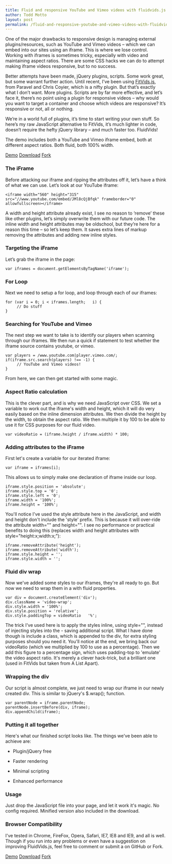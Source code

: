 ```yaml
---
title: Fluid and responsive YouTube and Vimeo videos with fluidvids.js
author: Todd Motto
layout: post
permalink: /fluid-and-responsive-youtube-and-vimeo-videos-with-fluidvids-js
---
```


One of the major drawbacks to responsive design is managing external plugins/resources, such as YouTube and Vimeo videos – which we can embed into our sites using an iframe. This is where we lose control. Working with iframes is sometimes tricky, especially with video and maintaining aspect ratios. There are some CSS hacks we can do to attempt making iframe videos responsive, but to no success.

Better attempts have been made, jQuery plugins, scripts. Some work great, but some warrant further action. Until recent, I’ve been using [FitVids.js][1], from Paravel and Chris Coyier, which is a nifty plugin. But that’s exactly what I don’t want. More plugins. Scripts are by far more effective, and let’s face it, there’s no point using a plugin for responsive videos – why would you want to target a container and choose which videos are responsive? It’s responsive or not, all or nothing.

 [1]: //fitvidsjs.com

We’re in a world full of plugins, it’s time to start writing your own stuff. So here’s my raw JavaScript alternative to FitVids, it’s much lighter in code, doesn’t require the hefty jQuery library – and much faster too. FluidVids!

The demo includes both a YouTube and Vimeo iframe embed, both at different aspect ratios. Both fluid, both 100% width.

<div class="download-box">
	<a href="//toddmotto.com/labs/fluidvids" onclick="_gaq.push(['_trackEvent', 'Click', 'Demo FluidVids, 'FluidVids Demo']);">Demo</a>
	<a href="//toddmotto.com/labs/fluidvids/fluidvids.zip" onclick="_gaq.push(['_trackEvent', 'Click', 'Download FluidVids, 'FluidVids Download']);">Download</a>
	<a href="//github.com/toddmotto/fluidvids" onclick="_gaq.push(['_trackEvent', 'Click', 'Fork FluidVids, 'FluidVids Fork']);">Fork</a>
</div>

### The iFrame

Before attacking our iframe and ripping the attributes off it, let’s have a think of what we can use. Let’s look at our YouTube iframe:

    <iframe width="560" height="315" src="//www.youtube.com/embed/JMl8cQjBfqk" frameborder="0" allowfullscreen></iframe>

A width and height attribute already exist, I see no reason to ‘remove’ these like other plugins, let’s simply overwrite them with our future code. The inline width and height attributes may be oldschool, but they’re here for a reason this time – so let’s keep them. It saves extra lines of markup removing the attributes and adding new inline styles.

### Targeting the iFrame

Let’s grab the iframe in the page:

    var iframes = document.getElementsByTagName('iframe');

### For Loop

Next we need to setup a for loop, and loop through each of our iframes:

    for (var i = 0; i < iframes.length;   i) {
         // Do stuff
    }

### Searching for YouTube and Vimeo

The next step we want to take is to identify our players when scanning through our iframes. We then run a quick if statement to test whether the iframe source contains youtube, or vimeo.

    var players = /www.youtube.com|player.vimeo.com/;
    if(iframe.src.search(players) !== -1) {
         // YouTube and Vimeo videos!
    }

From here, we can then get started with some magic.

### Aspect Ratio calculation

This is the clever part, and is why we need JavaScript over CSS. We set a variable to work out the iframe's width and height, which it will do very easily based on the inline dimension attributes. We then divide the height by the width, to obtain the aspect ratio. We then multiple it by 100 to be able to use it for CSS purposes for our fluid video.

    var videoRatio = (iframe.height / iframe.width) * 100;

### Adding attributes to the iFrame

First let's create a variable for our iterated iframe:

    var iframe = iframes[i];

This allows us to simply make one declaration of iframe inside our loop.

    iframe.style.position = 'absolute';
    iframe.style.top = '0';
    iframe.style.left = '0';
    iframe.width = '100%';
    iframe.height = '100%';

You'll notice I've used the style attribute here in the JavaScript, and width and height don't include the 'style' prefix. This is because it will over-ride the attribute width="" and height="". I see no performance or practical benefits to doing this (replaces width and height attributes with style="height:x;width:x;"):

    iframe.removeAttribute('height');
    iframe.removeAttribute('width');
    iframe.style.height = '';
    iframe.style.width = '';

### Fluid div wrap

Now we've added some styles to our iframes, they're all ready to go. But now we need to wrap them in a  with fluid properties.

    var div = document.createElement('div');
    div.className = 'video-wrap';
    div.style.width = '100%';
    div.style.position = 'relative';
    div.style.paddingTop = videoRatio   '%';

The trick I've used here is to apply the styles inline, using style="", instead of injecting styles into the  - saving additional script. What I have done though is include a class, which is appended to the div, for extra styling purposes should you need it. You'll notice at the end, we bring back our videoRatio (which we multiplied by 100 to use as a percentage). Then we add this figure to a percentage sign, which uses padding-top to 'emulate' the video aspect ratio. It's merely a clever hack-trick, but a brilliant one (used in FitVids but taken from A List Apart).

### Wrapping the div

Our script is almost complete, we just need to wrap our iframe in our newly created div. This is similar to jQuery's $.wrap(); function.

    var parentNode = iframe.parentNode;
    parentNode.insertBefore(div, iframe);
    div.appendChild(iframe);

### Putting it all together

Here's what our finished script looks like. The things we've been able to achieve are:  
- Plugin/jQuery free  
- Faster rendering  
- Minimal scripting  
- Enhanced performance

    <script>
    (function() {
    	var iframes = document.getElementsByTagName('iframe');
    	
    	for (var i = 0; i < iframes.length;   i) {
    		var iframe = iframes[i];
    		var players = /www.youtube.com|player.vimeo.com/;
    		if(iframe.src.search(players) !== -1) {
    			var videoRatio = (iframe.height / iframe.width) * 100;
    			
    			iframe.style.position = 'absolute';
    			iframe.style.top = '0';
    			iframe.style.left = '0';
    			iframe.width = '100%';
    			iframe.height = '100%';
    			
    			var div = document.createElement('div');
    			div.className = 'video-wrap';
    			div.style.width = '100%';
    			div.style.position = 'relative';
    			div.style.paddingTop = videoRatio   '%';
    			
    			var parentNode = iframe.parentNode;
    			parentNode.insertBefore(div, iframe);
    			div.appendChild(iframe);
    		}
    	}
    })();
    </script>

### Usage

Just drop the JavaScript file into your page, and let it work it's magic. No config required. Minified version also included in the download.

### Browser Compatibility

I've tested in Chrome, FireFox, Opera, Safari, IE7, IE8 and IE9, and all is well. Though if you run into any problems or even have a suggestion on improving FluidVids.js, feel free to comment or submit a on GitHub or Fork.

<div class="download-box">
	<a href="//toddmotto.com/labs/fluidvids" onclick="_gaq.push(['_trackEvent', 'Click', 'Demo FluidVids, 'FluidVids Demo']);">Demo</a>
	<a href="//toddmotto.com/labs/fluidvids/fluidvids.zip" onclick="_gaq.push(['_trackEvent', 'Click', 'Download FluidVids, 'FluidVids Download']);">Download</a>
	<a href="//github.com/toddmotto/fluidvids" onclick="_gaq.push(['_trackEvent', 'Click', 'Fork FluidVids, 'FluidVids Fork']);">Fork</a>
</div>